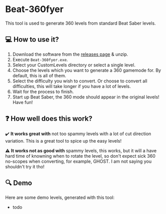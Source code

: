 # Beat-360fyer

This tool is used to generate 360 levels from standard Beat Saber levels.

## :computer: How to use it?
1. Download the software from the [releases page](https://github.com/CodeStix/Beat-360fyer/releases) & unzip.
2. Execute `Beat-360fyer.exe`.
3. Select your CustomLevels directory or select a single level.
4. Choose the levels which you want to generate a 360 gamemode for. By default, this is all of them.
5. Select the difficulty you wish to convert. Or choose to convert all difficulties, this will take longer if you have a lot of levels.
6. Wait for the process to finish.
7. Start up Beat Saber, the 360 mode should appear in the original levels! Have fun!

## :question: How well does this work?
:heavy_check_mark: **It works great with** not too spammy levels with a lot of cut direction variation. This is a great tool to spice up the easy levels!

:warning: **It works not as good with** spammy levels, this works, but it will a have hard time of knowning when to rotate the level, so don't expect sick 360 no-scopes when converting, for example, GHOST. I am not saying you shouldn't try it tho!

## :mag: Demo
Here are some demo levels, generated with this tool:
- todo
